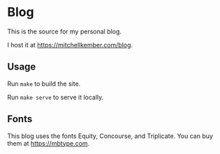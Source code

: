 # Blog

This is the source for my personal blog.

I host it at https://mitchellkember.com/blog.

## Usage

Run `make` to build the site.

Run `make serve` to serve it locally.

## Fonts

This blog uses the fonts Equity, Concourse, and Triplicate. You can buy them at https://mbtype.com.
